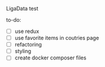 LigaData test

to-do:

* [ ] use redux
* [ ] use favorite items in coutries page
* [ ] refactoring
* [ ] styling
* [ ] create docker composer files
